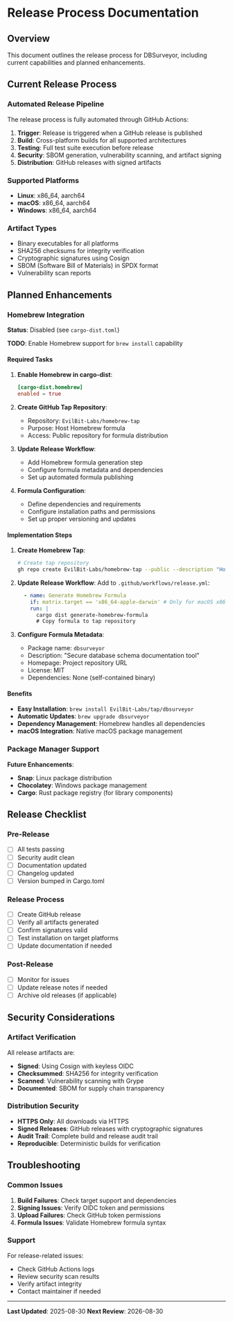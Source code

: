 # Release Process Documentation

## Overview

This document outlines the release process for DBSurveyor, including current capabilities and planned enhancements.

## Current Release Process

### Automated Release Pipeline

The release process is fully automated through GitHub Actions:

1. **Trigger**: Release is triggered when a GitHub release is published
2. **Build**: Cross-platform builds for all supported architectures
3. **Testing**: Full test suite execution before release
4. **Security**: SBOM generation, vulnerability scanning, and artifact signing
5. **Distribution**: GitHub releases with signed artifacts

### Supported Platforms

- **Linux**: x86_64, aarch64
- **macOS**: x86_64, aarch64
- **Windows**: x86_64, aarch64

### Artifact Types

- Binary executables for all platforms
- SHA256 checksums for integrity verification
- Cryptographic signatures using Cosign
- SBOM (Software Bill of Materials) in SPDX format
- Vulnerability scan reports

## Planned Enhancements

### Homebrew Integration

**Status**: Disabled (see `cargo-dist.toml`)

**TODO**: Enable Homebrew support for `brew install` capability

#### Required Tasks

1. **Enable Homebrew in cargo-dist**:

   ```toml
   [cargo-dist.homebrew]
   enabled = true
   ```

2. **Create GitHub Tap Repository**:

   - Repository: `EvilBit-Labs/homebrew-tap`
   - Purpose: Host Homebrew formula
   - Access: Public repository for formula distribution

3. **Update Release Workflow**:

   - Add Homebrew formula generation step
   - Configure formula metadata and dependencies
   - Set up automated formula publishing

4. **Formula Configuration**:

   - Define dependencies and requirements
   - Configure installation paths and permissions
   - Set up proper versioning and updates

#### Implementation Steps

1. **Create Homebrew Tap**:

   ```bash
   # Create tap repository
   gh repo create EvilBit-Labs/homebrew-tap --public --description "Homebrew tap for EvilBit Labs"
   ```

2. **Update Release Workflow**:
   Add to `.github/workflows/release.yml`:

   ```yaml
     - name: Generate Homebrew Formula
       if: matrix.target == 'x86_64-apple-darwin' # Only for macOS x86_64
       run: |
         cargo dist generate-homebrew-formula
         # Copy formula to tap repository
   ```

3. **Configure Formula Metadata**:

   - Package name: `dbsurveyor`
   - Description: "Secure database schema documentation tool"
   - Homepage: Project repository URL
   - License: MIT
   - Dependencies: None (self-contained binary)

#### Benefits

- **Easy Installation**: `brew install EvilBit-Labs/tap/dbsurveyor`
- **Automatic Updates**: `brew upgrade dbsurveyor`
- **Dependency Management**: Homebrew handles all dependencies
- **macOS Integration**: Native macOS package management

### Package Manager Support

**Future Enhancements**:

- **Snap**: Linux package distribution
- **Chocolatey**: Windows package management
- **Cargo**: Rust package registry (for library components)

## Release Checklist

### Pre-Release

- [ ] All tests passing
- [ ] Security audit clean
- [ ] Documentation updated
- [ ] Changelog updated
- [ ] Version bumped in Cargo.toml

### Release Process

- [ ] Create GitHub release
- [ ] Verify all artifacts generated
- [ ] Confirm signatures valid
- [ ] Test installation on target platforms
- [ ] Update documentation if needed

### Post-Release

- [ ] Monitor for issues
- [ ] Update release notes if needed
- [ ] Archive old releases (if applicable)

## Security Considerations

### Artifact Verification

All release artifacts are:

- **Signed**: Using Cosign with keyless OIDC
- **Checksummed**: SHA256 for integrity verification
- **Scanned**: Vulnerability scanning with Grype
- **Documented**: SBOM for supply chain transparency

### Distribution Security

- **HTTPS Only**: All downloads via HTTPS
- **Signed Releases**: GitHub releases with cryptographic signatures
- **Audit Trail**: Complete build and release audit trail
- **Reproducible**: Deterministic builds for verification

## Troubleshooting

### Common Issues

1. **Build Failures**: Check target support and dependencies
2. **Signing Issues**: Verify OIDC token and permissions
3. **Upload Failures**: Check GitHub token permissions
4. **Formula Issues**: Validate Homebrew formula syntax

### Support

For release-related issues:

- Check GitHub Actions logs
- Review security scan results
- Verify artifact integrity
- Contact maintainer if needed

---

**Last Updated**: 2025-08-30
**Next Review**: 2026-08-30
